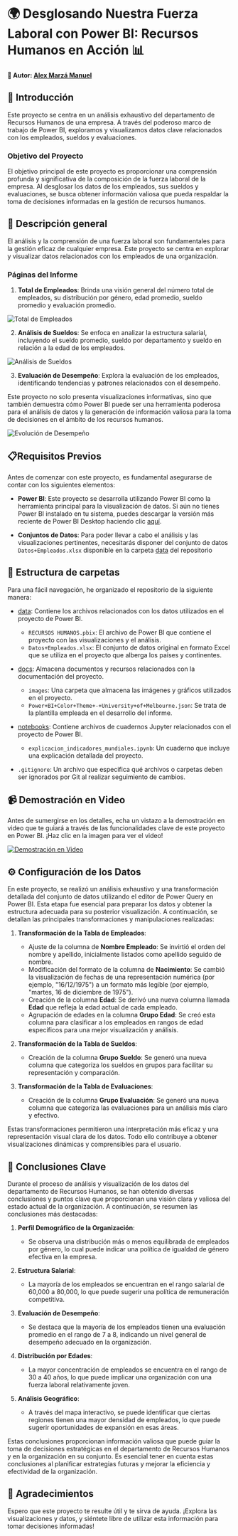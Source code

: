 # 🌍 Desglosando Nuestra Fuerza Laboral con Power BI: Recursos Humanos en Acción 📊



#### 👤 Autor: [Alex Marzá Manuel](https://github.com/AlexCapis)



## 📝 Introducción

Este proyecto se centra en un análisis exhaustivo del departamento de Recursos Humanos de una empresa. A través del poderoso marco de trabajo de Power BI, exploramos y visualizamos datos clave relacionados con los empleados, sueldos y evaluaciones.

### Objetivo del Proyecto

El objetivo principal de este proyecto es proporcionar una comprensión profunda y significativa de la composición de la fuerza laboral de la empresa. Al desglosar los datos de los empleados, sus sueldos y evaluaciones, se busca obtener información valiosa que pueda respaldar la toma de decisiones informadas en la gestión de recursos humanos.

## 🚀 Descripción general

El análisis y la comprensión de una fuerza laboral son fundamentales para la gestión eficaz de cualquier empresa. Este proyecto se centra en explorar y visualizar datos relacionados con los empleados de una organización. 

### Páginas del Informe

1. **Total de Empleados**: Brinda una visión general del número total de empleados, su distribución por género, edad promedio, sueldo promedio y evaluación promedio.

![Total de Empleados](./docs/images/total_empleados.png)

2. **Análisis de Sueldos**: Se enfoca en analizar la estructura salarial, incluyendo el sueldo promedio, sueldo por departamento y sueldo en relación a la edad de los empleados.

![Análisis de Sueldos](./docs/images/analisis_sueldos.png)

3. **Evaluación de Desempeño**: Explora la evaluación de los empleados, identificando tendencias y patrones relacionados con el desempeño.

Este proyecto no solo presenta visualizaciones informativas, sino que también demuestra cómo Power BI puede ser una herramienta poderosa para el análisis de datos y la generación de información valiosa para la toma de decisiones en el ámbito de los recursos humanos.

![Evolución de Desempeño](./docs/images/evaluacion.png)


## 📋Requisitos Previos

Antes de comenzar con este proyecto, es fundamental asegurarse de contar con los siguientes elementos:

- **Power BI**: Este proyecto se desarrolla utilizando Power BI como la herramienta principal para la visualización de datos. Si aún no tienes Power BI instalado en tu sistema, puedes descargar la versión más reciente de Power BI Desktop haciendo clic [aquí](https://powerbi.microsoft.com/es-es/desktop/).

- **Conjuntos de Datos**: Para poder llevar a cabo el análisis y las visualizaciones pertinentes, necesitarás disponer del conjunto de datos `Datos+Empleados.xlsx` disponible en la carpeta [data](https://github.com/AlexCapis/Recursos-Humanos-PowerBI/tree/main/data) del repositorio


## 📂 Estructura de carpetas

Para una fácil navegación, he organizado el repositorio de la siguiente manera:

- [data](https://github.com/AlexCapis/Recursos-Humanos-PowerBI/tree/main/data): Contiene los archivos relacionados con los datos utilizados en el proyecto de Power BI.

    - `RECURSOS HUMANOS.pbix`: El archivo de Power BI que contiene el proyecto con las visualizaciones y el análisis.
    - `Datos+Empleados.xlsx`: El conjunto de datos original en formato Excel que se utiliza en el proyecto que alberga los países y continentes.


- [docs](https://github.com/AlexCapis/Recursos-Humanos-PowerBI/tree/main/docs): Almacena documentos y recursos relacionados con la documentación del proyecto.

    - `images`: Una carpeta que almacena las imágenes y gráficos utilizados en el proyecto.
    - `Power+BI+Color+Theme+-+University+of+Melbourne.json`: Se trata de la plantilla empleada en el desarrollo del informe.

- [notebooks](https://github.com/AlexCapis/Recursos-Humanos-PowerBI/tree/main/notebooks): Contiene archivos de cuadernos Jupyter relacionados con el proyecto de Power BI.

    - `explicacion_indicadores_mundiales.ipynb`: Un cuaderno que incluye una explicación detallada del proyecto.

- `.gitignore`: Un archivo que especifica qué archivos o carpetas deben ser ignorados por Git al realizar seguimiento de cambios.

## 📹 Demostración en Video

Antes de sumergirse en los detalles, echa un vistazo a la demostración en video que te guiará a través de las funcionalidades clave de este proyecto en Power BI. ¡Haz clic en la imagen para ver el video!

[![Demostración en Video](../docs/images/)]()

## ⚙️ Configuración de los Datos


En este proyecto, se realizó un análisis exhaustivo y una transformación detallada del conjunto de datos utilizando el editor de Power Query en Power BI. Esta etapa fue esencial para preparar los datos y obtener la estructura adecuada para su posterior visualización. A continuación, se detallan las principales transformaciones y manipulaciones realizadas:

1. **Transformación de la Tabla de Empleados**:
   - Ajuste de la columna de **Nombre Empleado**: Se invirtió el orden del nombre y apellido, inicialmente listados como apellido seguido de nombre.
   - Modificación del formato de la columna de **Nacimiento**: Se cambió la visualización de fechas de una representación numérica (por ejemplo, "16/12/1975") a un formato más legible (por ejemplo, "martes, 16 de diciembre de 1975").
   - Creación de la columna **Edad**: Se derivó una nueva columna llamada **Edad** que refleja la edad actual de cada empleado.
   - Agrupación de edades en la columna **Grupo Edad**: Se creó esta columna para clasificar a los empleados en rangos de edad específicos para una mejor visualización y análisis.

2. **Transformación de la Tabla de Sueldos**:
   - Creación de la columna **Grupo Sueldo**: Se generó una nueva columna que categoriza los sueldos en grupos para facilitar su representación y comparación.

3. **Transformación de la Tabla de Evaluaciones**:
   - Creación de la columna **Grupo Evaluación**: Se generó una nueva columna que categoriza las evaluaciones para un análisis más claro y efectivo.

Estas transformaciones permitieron una interpretación más eficaz y una representación visual clara de los datos. Todo ello contribuye a obtener visualizaciones dinámicas y comprensibles para el usuario.


## 📌 Conclusiones Clave


Durante el proceso de análisis y visualización de los datos del departamento de Recursos Humanos, se han obtenido diversas conclusiones y puntos clave que proporcionan una visión clara y valiosa del estado actual de la organización. A continuación, se resumen las conclusiones más destacadas:

1. **Perfil Demográfico de la Organización**:
   - Se observa una distribución más o menos equilibrada de empleados por género, lo cual puede indicar una política de igualdad de género efectiva en la empresa.

2. **Estructura Salarial**:
   - La mayoría de los empleados se encuentran en el rango salarial de 60,000 a 80,000, lo que puede sugerir una política de remuneración competitiva.

3. **Evaluación de Desempeño**:
   - Se destaca que la mayoría de los empleados tienen una evaluación promedio en el rango de 7 a 8, indicando un nivel general de desempeño adecuado en la organización.

4. **Distribución por Edades**:
   - La mayor concentración de empleados se encuentra en el rango de 30 a 40 años, lo que puede implicar una organización con una fuerza laboral relativamente joven.

5. **Análisis Geográfico**:
   - A través del mapa interactivo, se puede identificar que ciertas regiones tienen una mayor densidad de empleados, lo que puede sugerir oportunidades de expansión en esas áreas.

Estas conclusiones proporcionan información valiosa que puede guiar la toma de decisiones estratégicas en el departamento de Recursos Humanos y en la organización en su conjunto. Es esencial tener en cuenta estas conclusiones al planificar estrategias futuras y mejorar la eficiencia y efectividad de la organización.


## 🙏 Agradecimientos

Espero que este proyecto te resulte útil y te sirva de ayuda. ¡Explora las visualizaciones y datos, y siéntete libre de utilizar esta información para tomar decisiones informadas!
